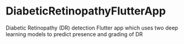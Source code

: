 # DiabeticRetinopathyFlutterApp
Diabetic Retinopathy (DR) detection Flutter app which uses two deep learning models to predict presence and grading of DR
